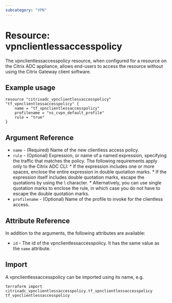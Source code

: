 ```yaml
---
subcategory: "VPN"
---
```


# Resource: vpnclientlessaccesspolicy

The vpnclientlessaccesspolicy resource, when configured for a resource on the Citrix ADC appliance, allows end-users to access the resource without using the Citrix Gateway client software.


## Example usage

```hcl
resource "citrixadc_vpnclientlessaccesspolicy" "tf_vpnclientlessaccesspolicy" {
	name = "tf_vpnclientlessaccesspolicy"
	profilename = "ns_cvpn_default_profile"
	rule = "true"
}
```


## Argument Reference

* `name` - (Required) Name of the new clientless access policy.
* `rule` - (Optional) Expression, or name of a named expression, specifying the traffic that matches the policy. The following requirements apply only to the Citrix ADC CLI: * If the expression includes one or more spaces, enclose the entire expression in double quotation marks. * If the expression itself includes double quotation marks, escape the quotations by using the \ character. * Alternatively, you can use single quotation marks to enclose the rule, in which case you do not have to escape the double quotation marks.
* `profilename` - (Optional) Name of the profile to invoke for the clientless access.


## Attribute Reference

In addition to the arguments, the following attributes are available:

* `id` - The id of the vpnclientlessaccesspolicy. It has the same value as the `name` attribute.


## Import

A vpnclientlessaccesspolicy can be imported using its name, e.g.

```shell
terraform import citrixadc_vpnclientlessaccesspolicy.tf_vpnclientlessaccesspolicy tf_vpnclientlessaccesspolicy
```
